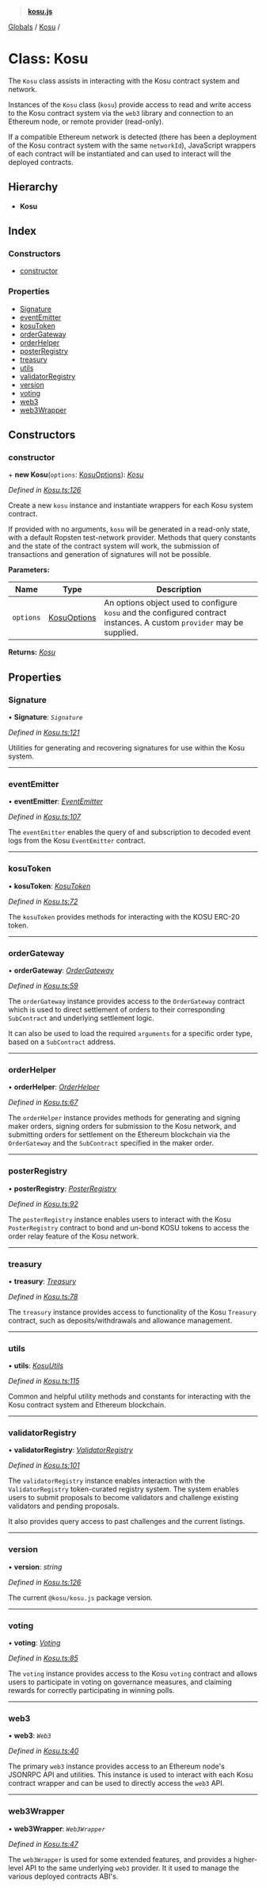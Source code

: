 > **[kosu.js](../README.md)**

[Globals](../globals.md) / [Kosu](kosu.md) /

# Class: Kosu

The `Kosu` class assists in interacting with the Kosu contract system and
network.

Instances of the `Kosu` class (`kosu`) provide access to read and write
access to the Kosu contract system via the `web3` library and connection to
an Ethereum node, or remote provider (read-only).

If a compatible Ethereum network is detected (there has been a deployment of
the Kosu contract system with the same `networkId`), JavaScript wrappers of
each contract will be instantiated and can used to interact will the deployed
contracts.

## Hierarchy

* **Kosu**

## Index

### Constructors

* [constructor](kosu.md#constructor)

### Properties

* [Signature](kosu.md#signature)
* [eventEmitter](kosu.md#eventemitter)
* [kosuToken](kosu.md#kosutoken)
* [orderGateway](kosu.md#ordergateway)
* [orderHelper](kosu.md#orderhelper)
* [posterRegistry](kosu.md#posterregistry)
* [treasury](kosu.md#treasury)
* [utils](kosu.md#utils)
* [validatorRegistry](kosu.md#validatorregistry)
* [version](kosu.md#version)
* [voting](kosu.md#voting)
* [web3](kosu.md#web3)
* [web3Wrapper](kosu.md#web3wrapper)

## Constructors

###  constructor

\+ **new Kosu**(`options`: [KosuOptions](../interfaces/kosuoptions.md)): *[Kosu](kosu.md)*

*Defined in [Kosu.ts:126](https://github.com/ParadigmFoundation/kosu-monorepo/blob/5992fd1/packages/kosu.js/src/Kosu.ts#L126)*

Create a new `kosu` instance and instantiate wrappers for each Kosu system
contract.

If provided with no arguments, `kosu` will be generated in a read-only
state, with a default Ropsten test-network provider. Methods that query
constants and the state of the contract system will work, the submission
of transactions and generation of signatures will not be possible.

**Parameters:**

Name | Type | Description |
------ | ------ | ------ |
`options` | [KosuOptions](../interfaces/kosuoptions.md) | An options object used to configure `kosu` and the configured contract instances. A custom `provider` may be supplied.  |

**Returns:** *[Kosu](kosu.md)*

## Properties

###  Signature

• **Signature**: *`Signature`*

*Defined in [Kosu.ts:121](https://github.com/ParadigmFoundation/kosu-monorepo/blob/5992fd1/packages/kosu.js/src/Kosu.ts#L121)*

Utilities for generating and recovering signatures for use within the
Kosu system.

___

###  eventEmitter

• **eventEmitter**: *[EventEmitter](eventemitter.md)*

*Defined in [Kosu.ts:107](https://github.com/ParadigmFoundation/kosu-monorepo/blob/5992fd1/packages/kosu.js/src/Kosu.ts#L107)*

The `eventEmitter` enables the query of and subscription to decoded event
logs from the Kosu `EventEmitter` contract.

___

###  kosuToken

• **kosuToken**: *[KosuToken](kosutoken.md)*

*Defined in [Kosu.ts:72](https://github.com/ParadigmFoundation/kosu-monorepo/blob/5992fd1/packages/kosu.js/src/Kosu.ts#L72)*

The `kosuToken` provides methods for interacting with the KOSU ERC-20 token.

___

###  orderGateway

• **orderGateway**: *[OrderGateway](ordergateway.md)*

*Defined in [Kosu.ts:59](https://github.com/ParadigmFoundation/kosu-monorepo/blob/5992fd1/packages/kosu.js/src/Kosu.ts#L59)*

The `orderGateway` instance provides access to the `OrderGateway` contract
which is used to direct settlement of orders to their corresponding
`SubContract` and underlying settlement logic.

It can also be used to load the required `arguments` for a specific order
type, based on a `SubContract` address.

___

###  orderHelper

• **orderHelper**: *[OrderHelper](orderhelper.md)*

*Defined in [Kosu.ts:67](https://github.com/ParadigmFoundation/kosu-monorepo/blob/5992fd1/packages/kosu.js/src/Kosu.ts#L67)*

The `orderHelper` instance provides methods for generating and signing
maker orders, signing orders for submission to the Kosu network, and
submitting orders for settlement on the Ethereum blockchain via the
`OrderGateway` and the `SubContract` specified in the maker order.

___

###  posterRegistry

• **posterRegistry**: *[PosterRegistry](posterregistry.md)*

*Defined in [Kosu.ts:92](https://github.com/ParadigmFoundation/kosu-monorepo/blob/5992fd1/packages/kosu.js/src/Kosu.ts#L92)*

The `posterRegistry` instance enables users to interact with the Kosu
`PosterRegistry` contract to bond and un-bond KOSU tokens to access the
order relay feature of the Kosu network.

___

###  treasury

• **treasury**: *[Treasury](treasury.md)*

*Defined in [Kosu.ts:78](https://github.com/ParadigmFoundation/kosu-monorepo/blob/5992fd1/packages/kosu.js/src/Kosu.ts#L78)*

The `treasury` instance provides access to functionality of the Kosu
`Treasury` contract, such as deposits/withdrawals and allowance management.

___

###  utils

• **utils**: *[KosuUtils](../interfaces/kosuutils.md)*

*Defined in [Kosu.ts:115](https://github.com/ParadigmFoundation/kosu-monorepo/blob/5992fd1/packages/kosu.js/src/Kosu.ts#L115)*

Common and helpful utility methods and constants for interacting with the
Kosu contract system and Ethereum blockchain.

___

###  validatorRegistry

• **validatorRegistry**: *[ValidatorRegistry](validatorregistry.md)*

*Defined in [Kosu.ts:101](https://github.com/ParadigmFoundation/kosu-monorepo/blob/5992fd1/packages/kosu.js/src/Kosu.ts#L101)*

The `validatorRegistry` instance enables interaction with the `ValidatorRegistry`
token-curated registry system. The system enables users to submit proposals
to become validators and challenge existing validators and pending proposals.

It also provides query access to past challenges and the current listings.

___

###  version

• **version**: *string*

*Defined in [Kosu.ts:126](https://github.com/ParadigmFoundation/kosu-monorepo/blob/5992fd1/packages/kosu.js/src/Kosu.ts#L126)*

The current `@kosu/kosu.js` package version.

___

###  voting

• **voting**: *[Voting](voting.md)*

*Defined in [Kosu.ts:85](https://github.com/ParadigmFoundation/kosu-monorepo/blob/5992fd1/packages/kosu.js/src/Kosu.ts#L85)*

The `voting` instance provides access to the Kosu `voting` contract and
allows users to participate in voting on governance measures, and claiming
rewards for correctly participating in winning polls.

___

###  web3

• **web3**: *`Web3`*

*Defined in [Kosu.ts:40](https://github.com/ParadigmFoundation/kosu-monorepo/blob/5992fd1/packages/kosu.js/src/Kosu.ts#L40)*

The primary `web3` instance provides access to an Ethereum node's JSONRPC
API and utilities. This instance is used to interact with each Kosu contract
wrapper and can be used to directly access the `web3` API.

___

###  web3Wrapper

• **web3Wrapper**: *`Web3Wrapper`*

*Defined in [Kosu.ts:47](https://github.com/ParadigmFoundation/kosu-monorepo/blob/5992fd1/packages/kosu.js/src/Kosu.ts#L47)*

The `web3Wrapper` is used for some extended features, and provides
a higher-level API to the same underlying `web3` provider. It it used to
manage the various deployed contracts ABI's.